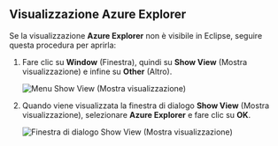 ## <a name="displaying-the-azure-explorer-view"></a>Visualizzazione Azure Explorer

Se la visualizzazione **Azure Explorer** non è visibile in Eclipse, seguire questa procedura per aprirla:

1. Fare clic su **Window** (Finestra), quindi su **Show View** (Mostra visualizzazione) e infine su **Other** (Altro).

   ![Menu Show View (Mostra visualizzazione)](./media/azure-toolkit-for-eclipse-show-azure-explorer/show-az-exp-01.png)

2. Quando viene visualizzata la finestra di dialogo **Show View** (Mostra visualizzazione), selezionare **Azure Explorer** e fare clic su **OK**.

   ![Finestra di dialogo Show View (Mostra visualizzazione)](./media/azure-toolkit-for-eclipse-show-azure-explorer/show-az-exp-02.png)

